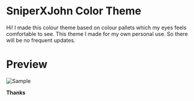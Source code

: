 # SniperXJohn Color Theme

Hi! I made this colour theme based on colour pallets which my eyes feels comfortable to see. This theme I made for my own personal use. So there will be no frequent updates.

# Preview

![Sample](https://i.ibb.co/BVLpxWV/Screenshot-2024-08-02-at-1-45-59-PM.png)

**Thanks**
